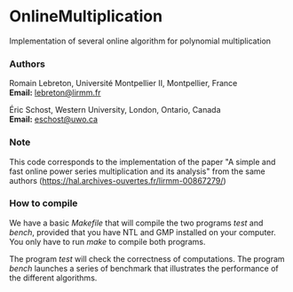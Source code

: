 OnlineMultiplication
====================

Implementation of several online algorithm for polynomial multiplication

### Authors
Romain Lebreton, Université Montpellier II, Montpellier, France  
**Email:** lebreton@lirmm.fr

Éric Schost, Western University, London, Ontario, Canada  
**Email:** eschost@uwo.ca

### Note
This code corresponds to the implementation of the paper "A simple and fast online power series multiplication and its analysis" from the same authors 
(https://hal.archives-ouvertes.fr/lirmm-00867279/)

### How to compile 
We have a basic *Makefile* that will compile the two programs *test* and *bench*, provided that you have NTL and GMP installed on your computer.
You only have to run *make* to compile both programs.

The program *test* will check the correctness of computations. The program *bench* launches a series of benchmark that illustrates the performance of the different algorithms.
